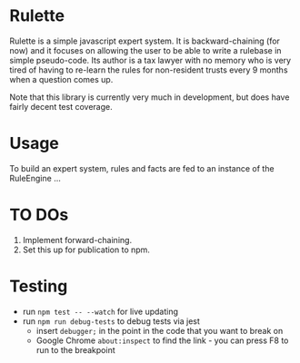 # Rulette
Rulette is a simple javascript expert system. It is backward-chaining (for now) and it focuses on allowing the user to be able to write a rulebase in simple pseudo-code. Its author is a tax lawyer with no memory who is very tired of having to re-learn the rules for non-resident trusts every 9 months when a question comes up.

Note that this library is currently very much in development, but does have fairly decent test coverage.

# Usage
To build an expert system, rules and facts are fed to an instance of the RuleEngine
...

# TO DOs
1. Implement forward-chaining.
1. Set this up for publication to npm.

# Testing
* run `npm test -- --watch` for live updating
* run `npm run debug-tests` to debug tests via jest
  * insert `debugger;` in the point in the code that you want to break on
  * Google Chrome `about:inspect` to find the link - you can press F8 to run to the breakpoint
